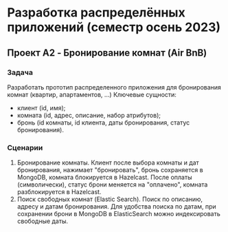 # Разработка распределённых приложений (семестр осень 2023)
## Проект A2 - Бронирование комнат (Air BnB)
### Задача
Разработать прототип распределенного приложения для бронирования комнат (квартир, апартаментов, ...)
Ключевые сущности:
 - клиент (id, имя);
 - комната (id, адрес, описание, набор атрибутов);
 - бронь (id комнаты, id клиента, даты бронирования, статус бронирования).
### Сценарии
1.  Бронирование комнаты. Клиент после выбора комнаты и дат бронирования, нажимает "бронировать", бронь сохраняется в MongoDB, комната блокируется в Hazelcast. После оплаты (символически), статус брони меняется на "оплачено", комната разблокируется в Hazelcast.
2.  Поиск свободных комнат (Elastic Search). Поиск по описанию, адресу и датам бронирования. Для удобства поиска по датам, при сохранении брони в MongoDB в ElasticSearch можно индексировать свободные даты.